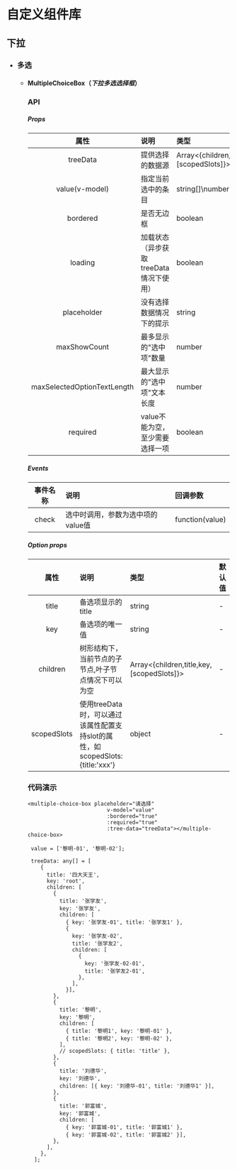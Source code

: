 # 自定义组件库

## 下拉

- ### 多选
  - #### **MultipleChoiceBox（***下拉多选选择框***）**
    ### API
    ##### Props
    | 属性 | 说明 | 类型 | 默认值 |
    | :----: | :---- | :---- | :---- |
    | treeData | 提供选择的数据源 | Array<{children,title,key,[scopedSlots]}> | [] |
    | value(v-model) | 指定当前选中的条目 | string[]\number[]\undefined | undefined |
    | bordered | 是否无边框 | boolean | true |
    | loading | 加载状态（异步获取treeData情况下使用） | boolean | true |
    | placeholder | 没有选择数据情况下的提示 | string | "请选择" |
    | maxShowCount | 最多显示的"选中项"数量 | number | 2 |
    | maxSelectedOptionTextLength | 最大显示的"选中项"文本长度 | number | 2 |
    | required | value不能为空，至少需要选择一项 | boolean | false |
    ##### Events
    | 事件名称 | 说明 | 回调参数 |
    | :----: | :---- | :---- |
    | check | 选中时调用，参数为选中项的value值 | function(value) |
    ##### Option props
    | 属性 | 说明 | 类型 | 默认值 |
    | :----: | :---- | :---- | :---- |
    | title | 备选项显示的title | string | - |
    | key | 备选项的唯一值 | string | - |
    | children | 树形结构下，当前节点的子节点,叶子节点情况下可以为空 | Array<{children,title,key,[scopedSlots]}> | - |
    | scopedSlots | 使用treeData时，可以通过该属性配置支持slot的属性，如scopedSlots:{title:'xxx'} | object | - |
       
    ### 代码演示
    ```
    <multiple-choice-box placeholder="请选择"
                             v-model="value"
                             :bordered="true"
                             :required="true"
                             :tree-data="treeData"></multiple-choice-box>
    ```
    ```
     value = ['黎明-01', '黎明-02'];
    
     treeData: any[] = [
        {
          title: '四大天王',
          key: 'root',
          children: [
            {
              title: '张学友',
              key: '张学友',
              children: [
                { key: '张学友-01', title: '张学友1' },
                {
                  key: '张学友-02',
                  title: '张学友2',
                  children: [
                    {
                      key: '张学友-02-01',
                      title: '张学友2-01',
                    },
                  ],
                }],
            },
            {
              title: '黎明',
              key: '黎明',
              children: [
                { title: '黎明1', key: '黎明-01' },
                { title: '黎明2', key: '黎明-02' },
              ],
              // scopedSlots: { title: 'title' },
            },
            {
              title: '刘德华',
              key: '刘德华',
              children: [{ key: '刘德华-01', title: '刘德华1' }],
            },
            {
              title: '郭富城',
              key: '郭富城',
              children: [
                { key: '郭富城-01', title: '郭富城1' },
                { key: '郭富城-02', title: '郭富城2' }],
            },
          ],
        },
      ];
    ```
   
